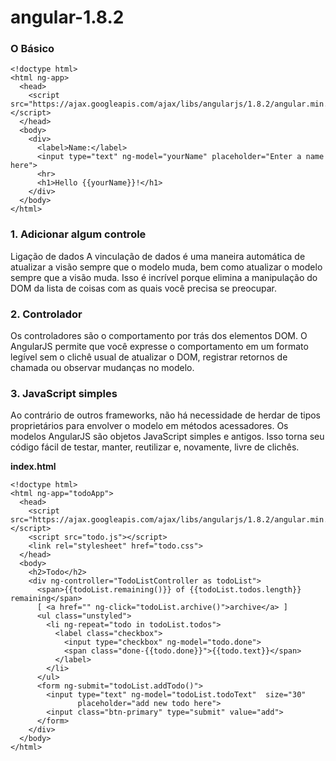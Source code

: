# angular-1.8.2

### O Básico

```
<!doctype html>
<html ng-app>
  <head>
    <script src="https://ajax.googleapis.com/ajax/libs/angularjs/1.8.2/angular.min.js"></script>
  </head>
  <body>
    <div>
      <label>Name:</label>
      <input type="text" ng-model="yourName" placeholder="Enter a name here">
      <hr>
      <h1>Hello {{yourName}}!</h1>
    </div>
  </body>
</html>
```

### 1. Adicionar algum controle
Ligação de dados
A vinculação de dados é uma maneira automática de atualizar a visão sempre que o modelo muda, bem como atualizar o modelo sempre que a visão muda. Isso é incrível porque elimina a manipulação do DOM da lista de coisas com as quais você precisa se preocupar.

### 2. Controlador
Os controladores são o comportamento por trás dos elementos DOM. O AngularJS permite que você expresse o comportamento em um formato legível sem o clichê usual de atualizar o DOM, registrar retornos de chamada ou observar mudanças no modelo.

### 3. JavaScript simples
Ao contrário de outros frameworks, não há necessidade de herdar de tipos proprietários para envolver o modelo em métodos acessadores. Os modelos AngularJS são objetos JavaScript simples e antigos. Isso torna seu código fácil de testar, manter, reutilizar e, novamente, livre de clichês.


**index.html**
```
<!doctype html>
<html ng-app="todoApp">
  <head>
    <script src="https://ajax.googleapis.com/ajax/libs/angularjs/1.8.2/angular.min.js"></script>
    <script src="todo.js"></script>
    <link rel="stylesheet" href="todo.css">
  </head>
  <body>
    <h2>Todo</h2>
    <div ng-controller="TodoListController as todoList">
      <span>{{todoList.remaining()}} of {{todoList.todos.length}} remaining</span>
      [ <a href="" ng-click="todoList.archive()">archive</a> ]
      <ul class="unstyled">
        <li ng-repeat="todo in todoList.todos">
          <label class="checkbox">
            <input type="checkbox" ng-model="todo.done">
            <span class="done-{{todo.done}}">{{todo.text}}</span>
          </label>
        </li>
      </ul>
      <form ng-submit="todoList.addTodo()">
        <input type="text" ng-model="todoList.todoText"  size="30"
               placeholder="add new todo here">
        <input class="btn-primary" type="submit" value="add">
      </form>
    </div>
  </body>
</html>
```
